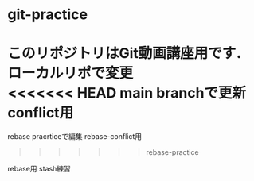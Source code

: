 # git-practice
このリポジトリはGit動画講座用です．
ローカルリポで変更  
<<<<<<< HEAD
main branchで更新
conflict用
=======
rebase pracrticeで編集
rebase-conflict用
>>>>>>> rebase-practice

rebase用
 stash練習
